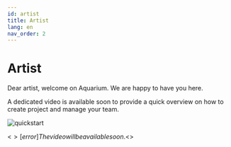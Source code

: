 ```yaml
---
id: artist
title: Artist
lang: en
nav_order: 2
---
```



# Artist
Dear artist, welcome on Aquarium. We are happy to have you here.

A dedicated video is available soon to provide a quick overview on how to create project and manage your team.

![quickstart](/_medias/quickstart_artist.webp)

<$>[error]
The video will be available soon.
<$>

